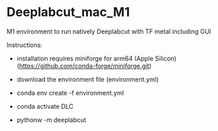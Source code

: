 # Deeplabcut_mac_M1
M1 environment to run natively Deeplabcut with TF metal including GUI

Instructions:

- installation requires miniforge for arm64 (Apple Silicon) (https://github.com/conda-forge/miniforge.git)

- download the environment file (environment.yml)

- conda env create -f environment.yml

- conda activate DLC

- pythonw -m deeplabcut

